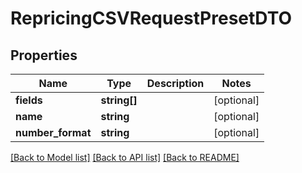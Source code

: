 # RepricingCSVRequestPresetDTO

## Properties
Name | Type | Description | Notes
------------ | ------------- | ------------- | -------------
**fields** | **string[]** |  | [optional] 
**name** | **string** |  | [optional] 
**number_format** | **string** |  | [optional] 

[[Back to Model list]](../README.md#documentation-for-models) [[Back to API list]](../README.md#documentation-for-api-endpoints) [[Back to README]](../README.md)



